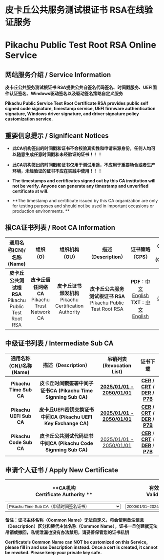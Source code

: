 # 皮卡丘公共服务测试根证书 RSA在线验证服务

# Pikachu Public Test Root RSA Online Service



## 网站服务介绍 / Service Information

**皮卡丘公共服务测试根证书 RSA提供公共自签名代码签名、时间戳服务、UEFI固件认证签名、Windows驱动签名以及驱动签名策略自定义服务**

**Pikachu Public Service Test Root Certificate RSA provides public self signed code signature, timestamp service, UEFI firmware authentication signature, Windows driver signature, and driver signature policy customization service.**

## 重要信息提示 / Significant Notices

- **此CA机构签出的时间戳和证书不会校验真实性和申请来源身份，任何人均可以随意生成任意时间戳和未经验证的证书！！！**

- **此CA机构签出的时间戳和证书仅用于测试用途，不应用于重要场合或者生产环境，未经验证的证书不应在实践中使用！！！**

- **The timestamps and certificates signed out by this CA institution will not be verify. Anyone can generate any timestamp and unverified certificate at will**.
- **The timestamp and certificate issued by this CA organization are only for testing purposes and should not be used in important occasions or production environments. **

## 根CA证书列表 / Root CA Information

|                 通用名称(CN)/名称(Name)                  |                     组织（O）                     |                       组织机构（OU）                       |                     描述（Description）                      |                       证书策略（CPS）                        |       OCSP服务<br/>(OCSP)        |       吊销列表<br/>(CRL List)        |                   下载证书<br/>(Download)                    | 导入证书<br/>Setup CA  |
| :------------------------------------------------------: | :-----------------------------------------------: | :--------------------------------------------------------: | :----------------------------------------------------------: | :----------------------------------------------------------: | :------------------------------: | :----------------------------------: | :----------------------------------------------------------: | ---------------------- |
| **皮卡丘公共测试根RSA**<br/>Pikachu Public Test Root RSA | **皮卡丘信任网络CA**<br/>Pikachu Trust Network CA | **皮卡丘证书颁发机构**<br/>Pikachu Certification Authority | **皮卡丘公共服务测试根证书 RSA**<br/>Pikachu Public Test Root RSA | **PDF**：[中文](CPS-CN.pdf)  [English](CPS-EN.pdf)<br/>**TXT**：[中文](CPS-CN.html)  [English](CPS-EN.html) | [OCSP](https://test.ocsps.us.kg) | [2025-2050](certs/rootca/rootca.crl) | **[CER](certs/rootca/rootca.cer)** **[CRT](certs/rootca/rootca.crt)** **[DER](certs/rootca/rootca.der)** **[P7B](certs/rootca/rootca.p7b)** | [Windows](Setupca.zip) |

## 中级证书列表 / Intermediate Sub CA

| **通用名称(CN)/名称(Name)** |                   **描述（Description）**                    |           **吊销列表<br/>(Revocation List)**           |                         **证书下载**                         |
| :-------------------------: | :----------------------------------------------------------: | :----------------------------------------------------: | :----------------------------------------------------------: |
|   **Pikachu Time Sub CA**   | **皮卡丘时间戳签署中间子证书CA (Pikachu Time Signning Sub CA)** | **[2025/01/01 - 2050/01/01](certs/timeca/timeca.crl)** | **[CER](certs/timeca/timeca.cer)  / [CRT](certs/timeca/timeca.crt)  / [DER](certs/timeca/timeca.der) / [P7B](certs/timeca/timeca.p7b)** |
|   **Pikachu UEFI Sub CA**   | **皮卡丘UEFI密钥交换证书中间CA (Pikachu UEFI Key Exchange CA)** | **[2025/01/01 - 2050/01/01](certs/uefica/uefica.crl)** | **[CER](certs/uefica/uefica.cer)  / [CRT](certs/uefica/uefica.crt)  / [DER](certs/uefica/uefica.der) / [P7B](certs/uefica/uefica.p7b)** |
|   **Pikachu Code Sub CA**   | **皮卡丘公共测试代码证书中间CA (Pikachu Code Signning Sub CA)** |   [2025/01/01 - 2050/01/01](certs/codeca/codeca.crl)   | **[CER](certs/codeca/codeca.cer)**  / **[CRT](certs/codeca/codeca.crt)**  / **[DER](certs/codeca/codeca.der)** / **[P7B](certs/codeca/codeca.p7b)** |

## 申请个人证书 / Apply New Certificate

|            **CA机构<br/>Certificate Authority **             |                 **有效时间 <br/>Valid Time**                 | **邮件地址<br/>Email Address**                               | **国家<br/>Country**                                         | **省份<br/>State**                                           | **城市<br/>Location**                                        | **组织<br/>Organization**                                    | **组织单元<br/>Org Unit**                                    |                 **备注信息<br/>Description**                 |                   **提交申请<br/>Submit**                    |
| :----------------------------------------------------------: | :----------------------------------------------------------: | ------------------------------------------------------------ | ------------------------------------------------------------ | ------------------------------------------------------------ | ------------------------------------------------------------ | ------------------------------------------------------------ | ------------------------------------------------------------ | :----------------------------------------------------------: | :----------------------------------------------------------: |
| <select id="ca_name" name="ca_name" style="width: 370px" data-placeholder="选择项目" required><option value="time">**Pikachu Time Sub CA**（申请时间签名证书）</option> <option value="uefi">**Pikachu UEFI Sub CA**（申请UEFI签名证书）</option><option value="code">**Pikachu Code Sub CA**（申请时间代码证书）</option></select> | <select id="va_time" name="va_time" style="width: 220px" data-placeholder="选择项目" required><option value="1">**2000/01/01~2024/12/31**</option><option value="2">**2025/01/01~2049/12/31**</option><option value="3">**2050/01/01~2074/12/31**</option><option value="4">**2075/01/01~2099/12/31**</option></select> | <input id="in_mail" type="text"  name="in_mail"  style="width: 100px;text-align: center;"> | <input id="in_code" type="text" maxlength="2" name="in_code" placeholder="CN" value="CN"  style="width: 60px;text-align: center;"> | <input id="in_main" type="text" name="in_main" style="width: 100px"> | <input id="in_subs" type="text" name="in_subs" style="width: 100px"> | <input id="in_orgs" type="text" name="in_orgs" style="width: 100px"> | <input id="in_part" type="text" name="in_part" style="width: 100px"> | <input id="in_data" type="text" name="in_data" style="width: 200px"> | <input type="button" value="确认申请(Submit)" onclick="ca_post()" /> |

**备注：证书主体名称（Common Name）无法自定义，将会使用备注信息（Description）区分和替代主体名称（Common Name），证书一旦创建就无法吊销或撤回，私钥泄漏也没有办法禁用，请妥善保管您的证书私钥**

**Certificate’s Common Name can NOT be customized on this Service, please fill in and use Description instead. Once a cert is created, it cannot be revoked. Please keep your private key safe.**



<script>
function ca_post(parameters) {
  var ca_name_obj = document.getElementById("ca_name");
  var va_time_obj = document.getElementById("va_time");
  var in_data_obj = document.getElementById("in_data");
  var in_code_obj = document.getElementById("in_code");
  var in_main_obj = document.getElementById("in_main");
  var in_subs_obj = document.getElementById("in_subs");
  var in_orgs_obj = document.getElementById("in_orgs");
  var in_part_obj = document.getElementById("in_part");
  var in_mail_obj = document.getElementById("in_mail");
  var ca_name_txt = ca_name_obj.value;
  var va_time_txt = va_time_obj.value;
  var in_data_txt = in_data_obj.value;
  var in_code_txt = in_code_obj.value;
  var in_main_txt = in_main_obj.value;
  var in_subs_txt = in_subs_obj.value;
  var in_orgs_txt = in_orgs_obj.value;
  var in_part_txt = in_part_obj.value;
  var in_mail_txt = in_mail_obj.value;
  if(ca_name_txt.length<=0){
      window.alert("请选择颁发机构\nPlease select the Certificate Authority.");
      return False;
  }
  if(va_time_txt.length<=0){
      window.alert("请选择有效时间\nPlease select an Valid Time.");
      return False;
  }
  if(in_mail_txt.length<=0){
      window.alert("请填写邮件地址\nPlease fill in the Email Address.");
      return False;
  }
  if(in_main_txt.length<=0){
      window.alert("请填写所在省份\nPlease fill in the State where you are located.");
      return False;
  }
  if(in_subs_txt.length<=0){
      window.alert("请填写所在城市\nPlease fill in the Location where you are located.");
      return False;
  }
  if(in_orgs_txt.length<=0){
      window.alert("请填写您的组织\nPlease fill in your Organization.");
      return False;
  }
  if(in_part_txt.length<=0){
      window.alert("请填写您的部门\nPlease fill in your Organizational Unit.");
      return False;
  }
  if(in_data_txt.length<=0){
      window.alert("请填写备注信息\nPlease fill in your Description.");
      return False;
  }
  if(/^[A-Z]{2}$/.test(in_code_txt)){
      window.location.href = "https://post.certs.us.kg/?ca_name="+ca_name_txt+"&va_time="+va_time_txt+"&in_data="+in_data_txt+"&in_code="+in_code_txt+"&in_main="+in_main_txt+"&in_subs="+in_subs_txt+"&in_orgs="+in_orgs_txt+"&in_part="+in_part_txt+"&in_mail="+in_mail_txt;
  }else{
      window.alert("国家字段必须是两位大写字母\nThe country must be two capital letters.");
  }
}
</script>

